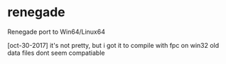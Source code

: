 # renegade
Renegade port to Win64/Linux64

[oct-30-2017]
it's not pretty, but i got it to compile with fpc on win32
old data files dont seem compatiable

